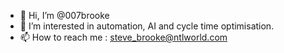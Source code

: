 - 👋 Hi, I’m @007brooke
- 👀 I’m interested in automation, AI and cycle time optimisation.
- 📫 How to reach me : steve_brooke@ntlworld.com

<!---
007brooke/007brooke is a ✨ special ✨ repository because its `README.md` (this file) appears on your GitHub profile.
You can click the Preview link to take a look at your changes.
--->
